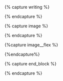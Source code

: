 {% capture writing %}
<div class="center ph2 ph0-ns mb3 measure-wide body lh-title f5 f4-ns " markdown="1">
{% endcapture %}

{% capture image %}
<div class="mw8 center tc mv4">
{% endcapture %}

{%capture image__flex %}
<div class="flex sm-row justify-around items-start mv4">
{%endcapture%}

{% capture end_block %}
</div>
{% endcapture %}

<!-- {%capture jessica__title%}

{%endcapture%} -->
